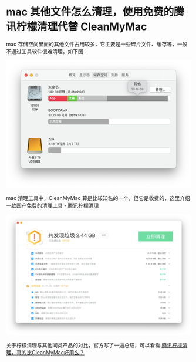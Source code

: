 # mac 其他文件怎么清理，使用免费的腾讯柠檬清理代替 CleanMyMac

mac 存储空间里面的其他文件占用较多，它主要是一些碎片文件、缓存等，一般不通过工具软件很难清理。如下图：

![macos_disk_other.png](../../../images/blog/others/macos_disk_other.png)

mac 清理工具中，CleanMyMac 算是比较知名的一个，但它是收费的，这里介绍一款国产免费的清理工具 - [腾讯柠檬清理](https://lemon.qq.com/)

![ningmeng_clear.png.png](../../../images/blog/others/ningmeng_clear.png)

关于柠檬清理与其他同类产品的对比，官方写了一遍总结，可以看看 [腾讯柠檬清理，真的比CleanMyMac好用么？](https://lemon.qq.com/blog/articles/004-lemon-vs-cleanmymac.html)